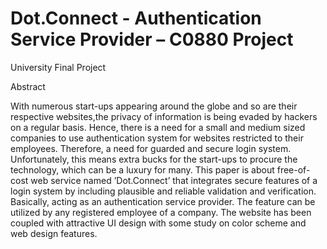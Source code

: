 # Dot.Connect - Authentication Service Provider – C0880 Project
University Final Project

Abstract

With numerous start-ups appearing around the globe and so are their respective websites,the privacy of information is being evaded by hackers on a regular basis. Hence, there is a need for a small and medium sized companies to use authentication system for websites restricted to their employees. Therefore, a need for guarded and secure login system. Unfortunately, this means extra bucks for the start-ups to procure the technology, which can be a luxury for many. This paper is about free-of-cost web service named ’Dot.Connect’ that integrates secure features of a login system by including plausible and reliable validation and verification. Basically, acting as an authentication service provider. The feature can be utilized by any registered employee of a company. The website has been coupled with attractive UI design with some study on color scheme and web design features.
